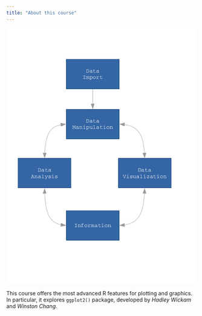 ```yaml
---
title: "About this course"
---
```


![](images/flow.png) 

This course offers the most advanced R features for plotting and graphics. In particular, it explores `ggplot2()` package, developed by _Hadley Wickam_ and _Winston Chang_.